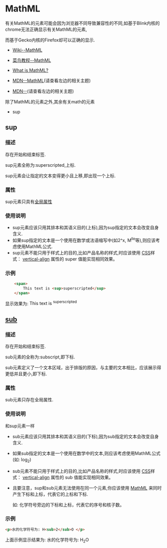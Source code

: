 

# MathML

有关MathML的元素可能会因为浏览器不同导致兼容性的不同,如基于Blink内核的chrome无法正确显示有关MathML的元素,

而基于Gecko内核的Firefox却可以正确的显示.





- [Wiki--MathML](https://zh.wikipedia.org/wiki/%E6%95%B0%E5%AD%A6%E7%BD%AE%E6%A0%87%E8%AF%AD%E8%A8%80)
- [菜鸟教程--MathML](https://www.runoob.com/html/html5-mathml.html)
- [What is MathML?](https://www.w3.org/Math/whatIsMathML.html)
- [MDN--MathML](https://developer.mozilla.org/zh-CN/docs/Web/MathML)(请查看左边的相关主题)

- [MDN--<math>](https://developer.mozilla.org/zh-CN/docs/Web/MathML/Element/math)(请查看左边的相关主题)



除了MathML的元素之外,其余有关math的元素

- sup

## sup

### 描述

存在开始和结束标签.

sup元素全称为:superscripted,上标.

sup元素会让指定的文本变得更小且上移,即出现一个上标.



### 属性

sup元素只具有[全局属性](https://developer.mozilla.org/en-US/docs/Web/HTML/Global_attributes)

### 使用说明

- sup元素应该只用其排本和其语义目的(上标),因为sup指定的文本会改变自身含义.
- 如果sup指定的文本是一个使用在数学或法语缩写中(如2^x, 
  M<sup>lle</sup>等),则应该考虑使用MathML公式.
- sup元素不能只用于样式上的目的,比如产品名称的样式,时应该使用 [CSS](https://developer.mozilla.org/en-US/docs/CSS)样式： [vertical-align](https://developer.mozilla.org/zh-CN/docs/Web/CSS/vertical-align) 属性的 super 值能实现相同效果。

### 示例

```html
    <span>
        This text is <sup>superscripted</sup>
    </span>
```

显示效果为:<span> This text is <sup>superscripted</sup></span>

## [sub](https://developer.mozilla.org/zh-CN/docs/Web/HTML/Element/sub)

### 描述

存在开始和结束标签.

sub元素的全称为:subscript,即下标.

sub元素定义了一个文本区域，出于排版的原因，与主要的文本相比，应该展示得更低并且更小,即下标.

### 属性

sub元素只存在全局属性.

### 使用说明

和sup元素一样

- sub元素应该只用其排本和其语义目的(下标),因为sub指定的文本会改变自身含义.

- 如果sub指定的文本是一个使用在数学中的文本,则应该考虑使用MathML公式(如: log<sub>2</sub>)

- sub元素不能只用于样式上的目的,比如产品名称的样式,时应该使用 [CSS](https://developer.mozilla.org/en-US/docs/CSS)样式： [vertical-align](https://developer.mozilla.org/zh-CN/docs/Web/CSS/vertical-align) 属性的 sub 值能实现相同效果。

- 且要注意，sup和sub元素无法使用在同一个元素,你应该使用 [MathML](https://developer.mozilla.org/en-US/docs/MathML) 来同时产生下标和上标，代表它的上标和下标.

  如: 化学符号旁边的下标和上标，代表它的序号和核子数。

### 示例

```html
<p>水的化学符号为: H<sub>2</sub>O </p>
```

上面示例显示结果为: 水的化学符号为: H<sub>2</sub>O





